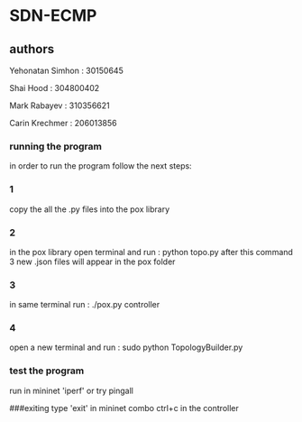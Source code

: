 # SDN-ECMP

## authors
Yehonatan Simhon : 30150645

Shai Hood : 304800402

Mark Rabayev : 310356621

Carin Krechmer : 206013856


### running the program
in order to run the program follow the next steps:

### 1
copy the all the .py files into the pox library
### 2
in the pox library open terminal and run : python topo.py
after this command 3 new .json files will appear in the pox folder
### 3
in same terminal run : ./pox.py controller
### 4
open a new terminal and run : sudo python TopologyBuilder.py
### test the program
run in mininet 'iperf'
or try pingall

###exiting
type 'exit' in mininet
combo ctrl+c in the controller
